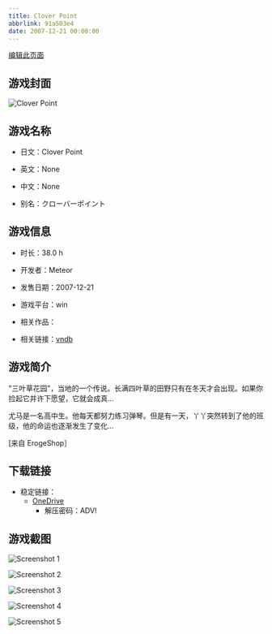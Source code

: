 ```yaml
---
title: Clover Point
abbrlink: 91a503e4
date: 2007-12-21 00:00:00
---
```

[编辑此页面](https://github.com/ACG-3/ADV3-source/blob/main/source/_posts/games/Clover%20Point.md)

## 游戏封面

![Clover Point](https://pan.timero.xyz/onedrive/img_lib_001/Clover%20Point_cover.avif)


## 游戏名称

- 日文：Clover Point
- 英文：None
- 中文：None

- 别名：クローバーポイント


## 游戏信息

- 时长：38.0 h
- 开发者：Meteor
- 发售日期：2007-12-21
- 游戏平台：win
- 相关作品：

- 相关链接：[vndb](https://vndb.org/v427)


## 游戏简介

"三叶草花园"，当地的一个传说。长满四叶草的田野只有在冬天才会出现。如果你捡起它并许下愿望，它就会成真...

尤马是一名高中生。他每天都努力练习弹琴。但是有一天，丫丫突然转到了他的班级，他的命运也逐渐发生了变化...

[来自 ErogeShop］


## 下载链接

- 稳定链接：
    - [OneDrive](https://pan.timero.xyz/onedrive/adv_lib_001/Clover%20Point)
        - 解压密码：ADV!



## 游戏截图


![Screenshot 1](https://pan.timero.xyz/onedrive/img_lib_001/Clover%20Point_Screenshot_1.avif)

![Screenshot 2](https://pan.timero.xyz/onedrive/img_lib_001/Clover%20Point_Screenshot_2.avif)

![Screenshot 3](https://pan.timero.xyz/onedrive/img_lib_001/Clover%20Point_Screenshot_3.avif)

![Screenshot 4](https://pan.timero.xyz/onedrive/img_lib_001/Clover%20Point_Screenshot_4.avif)

![Screenshot 5](https://pan.timero.xyz/onedrive/img_lib_001/Clover%20Point_Screenshot_5.avif)

